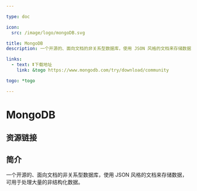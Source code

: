 ```yaml
---

type: doc

icon:
  src: /image/logo/mongoDB.svg

title: MongoDB
description: 一个开源的、面向文档的非关系型数据库，使用 JSON 风格的文档来存储数据，可用于处理大量的非结构化数据。

links:
  - text: ⏬下载地址
    link: &togo https://www.mongodb.com/try/download/community

togo: *togo

---
```


<ShowLogo />

# MongoDB

<ShowBreadcrumb />

## 资源链接

<ShowLinks />

## 简介

一个开源的、面向文档的非关系型数据库，使用 JSON 风格的文档来存储数据，可用于处理大量的非结构化数据。